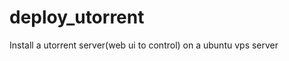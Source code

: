 deploy_utorrent
===============

Install a utorrent server(web ui to control) on a ubuntu vps server
